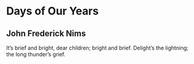 # Days of Our Years
## John Frederick Nims
It’s brief and bright, dear children; bright and brief.
Delight’s the lightning; the long thunder’s grief.